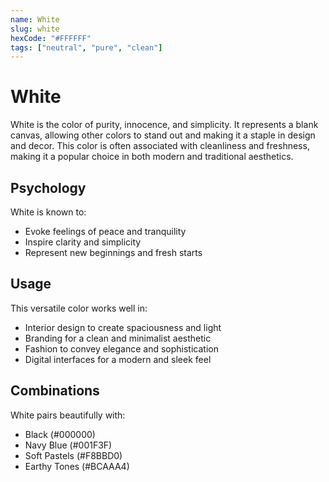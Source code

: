 ```yaml
---
name: White
slug: white
hexCode: "#FFFFFF"
tags: ["neutral", "pure", "clean"]
---
```


# White

White is the color of purity, innocence, and simplicity. It represents a blank canvas, allowing other colors to stand out and making it a staple in design and decor. This color is often associated with cleanliness and freshness, making it a popular choice in both modern and traditional aesthetics.

## Psychology

White is known to:
- Evoke feelings of peace and tranquility
- Inspire clarity and simplicity
- Represent new beginnings and fresh starts

## Usage

This versatile color works well in:
- Interior design to create spaciousness and light
- Branding for a clean and minimalist aesthetic
- Fashion to convey elegance and sophistication
- Digital interfaces for a modern and sleek feel

## Combinations

White pairs beautifully with:
- Black (#000000)
- Navy Blue (#001F3F)
- Soft Pastels (#F8BBD0)
- Earthy Tones (#BCAAA4)